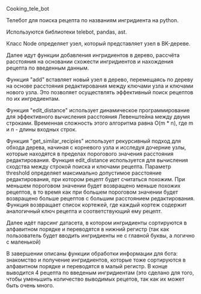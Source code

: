 Cooking_tele_bot

Телебот для поиска рецепта по названиям ингридиента на python.

Используются библиотеки telebot, pandas, ast.

Класс Node определяет узел, который представляет узел в BK-дереве.

Далее идут функции добавления ингридиентов в дерево, рассчёта расстояния на основании схожести ингридиентов и нахождения рецепта по введенным данным.

Функция "add" вставляет новый узел в дерево, перемещаясь по дереву на основе расстояния редактирования между ключами узла и ключами нового узла. Это позволяет осуществлять эффективный поиск рецептов по их ингредиентам.

Функция "edit_distance" использует динамическое программирование для эффективного вычисления расстояния Левенштейна между двумя строками. Временная сложность этого алгоритма равна O(m * n), где m и n - длины входных строк.

Функция "get_similar_recipies" использует рекурсивный подход для обхода дерева, начиная с корневого узла и исследуя дочерние узлы, которые находятся в пределах порогового значения расстояния редактирования. Функция edit_distance используется для вычисления сходства между строкой поиска и ключами рецепта. Параметр threshold определяет максимально допустимое расстояние редактирования, при котором рецепт будет считаться похожим. При меньшем пороговом значении будет возвращено меньше похожих рецептов, в то время как при большем пороговом значении будет возвращено больше рецептов с большим расстоянием редактирования. Функция возвращает список кортежей, где каждый кортеж содержит аналогичный ключ рецепта и соответствующий ему рецепт.

Далее идёт парсинг датасета, в котором ингридиенты сортируются в алфавитном порядке и переводятся в нижний регистр (так как пользователь будет вводить ингридиенты не с главной буквы, а логично с маленькой)

В завершении описаны функции обработки информации для бота: знакомство и получение ингридиентов, которые тоже сортируются в алфавитном порядке и переводятся в малый регистр. В конце выводится 4 рецепта по введеным ингридиентам (это сделано для того, чтобы уменьшить количество выводимых рецетов, так как их может быть очень много.
